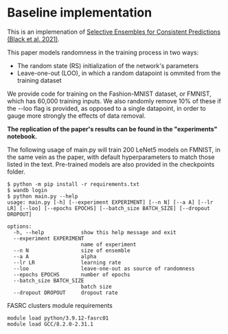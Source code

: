 # Baseline implementation

This is an implemenation of [Selective Ensembles for Consistent Predictions (Black et al. 2021)](https://arxiv.org/abs/2111.08230).

This paper models randomness in the training process in two ways:
- The random state (RS) initialization of the network's parameters
- Leave-one-out (LOO), in which a random datapoint is ommited from the training dataset

We provide code for training on the Fashion-MNIST dataset, or FMNIST, which has 60,000 training inputs. We also randomly remove 10% of these if the --loo flag is provided, as opposed to a single datapoint, in order to gauge more strongly the effects of data removal.

**The replication of the paper's results can be found in the "experiments" notebook.**

The following usage of main.py will train 200 LeNet5 models on FMNIST, in the same vein as the paper, with default hyperparameters to match those listed in the text. Pre-trained models are also provided in the checkpoints folder.

```
$ python -m pip install -r requirements.txt
$ wandb login
$ python main.py --help
usage: main.py [-h] [--experiment EXPERIMENT] [--n N] [--a A] [--lr LR] [--loo] [--epochs EPOCHS] [--batch_size BATCH_SIZE] [--dropout DROPOUT]

options:
  -h, --help            show this help message and exit
  --experiment EXPERIMENT
                        name of experiment
  --n N                 size of ensemble
  --a A                 alpha
  --lr LR               learning rate
  --loo                 leave-one-out as source of randomness
  --epochs EPOCHS       number of epochs
  --batch_size BATCH_SIZE
                        batch size
  --dropout DROPOUT     dropout rate
```

FASRC clusters module requirements
```
module load python/3.9.12-fasrc01
module load GCC/8.2.0-2.31.1
```
